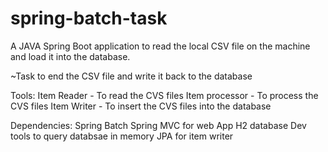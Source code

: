 # spring-batch-task
A JAVA Spring Boot application to read the local CSV file on the machine and load it into the database.


~Task to end the CSV file and write it back to the database

Tools:
Item Reader - To read the CVS files
Item processor - To process the CVS files
Item Writer - To insert the CVS files into the database

Dependencies:
Spring Batch
Spring MVC for web App
H2 database
Dev tools to query databsae in memory
JPA for item writer
